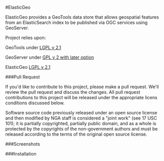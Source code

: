 #ElasticGeo

ElasticGeo provides a GeoTools data store that allows geospatial features from an ElasticSearch index to be published via OGC services using GeoServer.  

Project relies upon:

GeoTools under [LGPL v 2.1](http://geotools.org/about.html)

GeoServer under [GPL v 2 with later option](http://geoserver.org/license/) 

ElasticGeo [LGPL v 2.1](https://github.com/matsjg/elasticgeo)

###Pull Request

If you'd like to contribute to this project, please make a pull request. We'll review the pull request and discuss the changes. All pull request contributions to this project will be released under the appropriate licens conditions discussed below. 

Software source code previously released under an open source license and then modified by NGA staff is considered a "joint work" (see 17 USC 101); it is partially copyrighted, partially public domain, and as a whole is protected by the copyrights of the non-government authors and must be released according to the terms of the original open source license.

###Screenshots

###Installation



